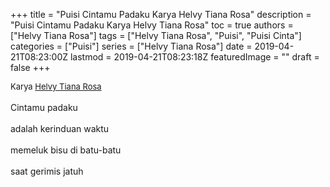 +++
title = "Puisi Cintamu Padaku Karya Helvy Tiana Rosa"
description = "Puisi Cintamu Padaku Karya Helvy Tiana Rosa"
toc = true
authors = ["Helvy Tiana Rosa"]
tags = ["Helvy Tiana Rosa", "Puisi", "Puisi Cinta"]
categories = ["Puisi"]
series = ["Helvy Tiana Rosa"]
date = 2019-04-21T08:23:00Z
lastmod = 2019-04-21T08:23:18Z
featuredImage = ""
draft = false
+++

<div style="text-align: justify;">
<div style="font-size: small;">Karya <a href="/authors/helvy-tiana-rosa/" target="_blank">Helvy Tiana Rosa</a></div><br />
Cintamu padaku<br /><br />adalah kerinduan waktu<br /><br />memeluk bisu di batu-batu<br /><br />saat gerimis jatuh</div>
